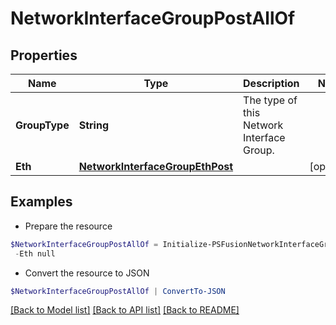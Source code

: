 # NetworkInterfaceGroupPostAllOf
## Properties

Name | Type | Description | Notes
------------ | ------------- | ------------- | -------------
**GroupType** | **String** | The type of this Network Interface Group. | 
**Eth** | [**NetworkInterfaceGroupEthPost**](NetworkInterfaceGroupEthPost.md) |  | [optional] 

## Examples

- Prepare the resource
```powershell
$NetworkInterfaceGroupPostAllOf = Initialize-PSFusionNetworkInterfaceGroupPostAllOf  -GroupType null `
 -Eth null
```

- Convert the resource to JSON
```powershell
$NetworkInterfaceGroupPostAllOf | ConvertTo-JSON
```

[[Back to Model list]](../README.md#documentation-for-models) [[Back to API list]](../README.md#documentation-for-api-endpoints) [[Back to README]](../README.md)


